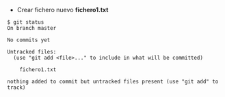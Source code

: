 * Crear fichero nuevo **fichero1.txt**

```shell
$ git status
On branch master

No commits yet

Untracked files:
  (use "git add <file>..." to include in what will be committed)

    fichero1.txt

nothing added to commit but untracked files present (use "git add" to track)

```
